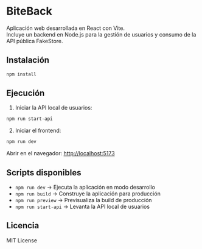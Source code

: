 # BiteBack

Aplicación web desarrollada en React con Vite.  
Incluye un backend en Node.js para la gestión de usuarios y consumo de la API pública FakeStore.

## Instalación

```bash
npm install
```

## Ejecución

1. Iniciar la API local de usuarios:
```bash
npm run start-api
```

2. Iniciar el frontend:
```bash
npm run dev
```

Abrir en el navegador: [http://localhost:5173](http://localhost:5173)

## Scripts disponibles

- `npm run dev` → Ejecuta la aplicación en modo desarrollo  
- `npm run build` → Construye la aplicación para producción  
- `npm run preview` → Previsualiza la build de producción  
- `npm run start-api` → Levanta la API local de usuarios

## Licencia

MIT License

